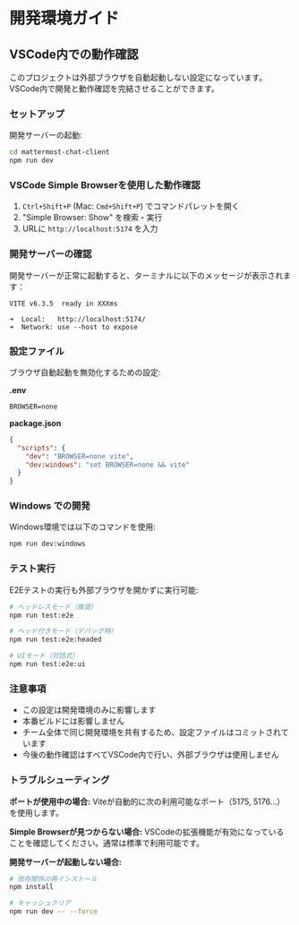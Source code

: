 # 開発環境ガイド

## VSCode内での動作確認

このプロジェクトは外部ブラウザを自動起動しない設定になっています。
VSCode内で開発と動作確認を完結させることができます。

### セットアップ

開発サーバーの起動:
```bash
cd mattermost-chat-client
npm run dev
```

### VSCode Simple Browserを使用した動作確認

1. `Ctrl+Shift+P` (Mac: `Cmd+Shift+P`) でコマンドパレットを開く
2. "Simple Browser: Show" を検索・実行
3. URLに `http://localhost:5174` を入力

### 開発サーバーの確認

開発サーバーが正常に起動すると、ターミナルに以下のメッセージが表示されます：
```
VITE v6.3.5  ready in XXXms

➜  Local:   http://localhost:5174/
➜  Network: use --host to expose
```

### 設定ファイル

ブラウザ自動起動を無効化するための設定:

**.env**
```
BROWSER=none
```

**package.json**
```json
{
  "scripts": {
    "dev": "BROWSER=none vite",
    "dev:windows": "set BROWSER=none && vite"
  }
}
```

### Windows での開発

Windows環境では以下のコマンドを使用:
```bash
npm run dev:windows
```

### テスト実行

E2Eテストの実行も外部ブラウザを開かずに実行可能:
```bash
# ヘッドレスモード（推奨）
npm run test:e2e

# ヘッド付きモード（デバッグ時）
npm run test:e2e:headed

# UIモード（対話式）
npm run test:e2e:ui
```

### 注意事項

- この設定は開発環境のみに影響します
- 本番ビルドには影響しません
- チーム全体で同じ開発環境を共有するため、設定ファイルはコミットされています
- 今後の動作確認はすべてVSCode内で行い、外部ブラウザは使用しません

### トラブルシューティング

**ポートが使用中の場合:**
Viteが自動的に次の利用可能なポート（5175, 5176...）を使用します。

**Simple Browserが見つからない場合:**
VSCodeの拡張機能が有効になっていることを確認してください。通常は標準で利用可能です。

**開発サーバーが起動しない場合:**
```bash
# 依存関係の再インストール
npm install

# キャッシュクリア
npm run dev -- --force
```